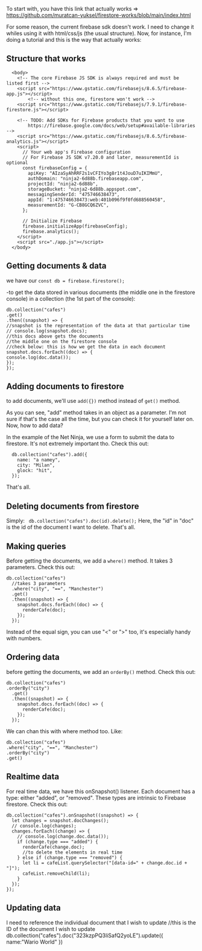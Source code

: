 To start with, you have this link that actually works => https://github.com/muratcan-yuksel/firestore-works/blob/main/index.html

For some reason, the current firebase sdk doesn't work. I need to change it whiles using it with html/css/js (the usual structure). Now, for instance, I'm doing a tutorial and this is the way that actually works:

## Structure that works

```
  <body>
    <!-- The core Firebase JS SDK is always required and must be listed first -->
    <script src="https://www.gstatic.com/firebasejs/8.6.5/firebase-app.js"></script>
        <!-- without this one, firestore won't work -->
    <script src="https://www.gstatic.com/firebasejs/7.9.1/firebase-firestore.js"></script>

    <!-- TODO: Add SDKs for Firebase products that you want to use
        https://firebase.google.com/docs/web/setup#available-libraries -->
    <script src="https://www.gstatic.com/firebasejs/8.6.5/firebase-analytics.js"></script>
    <script>
      // Your web app's Firebase configuration
      // For Firebase JS SDK v7.20.0 and later, measurementId is optional
      const firebaseConfig = {
        apiKey: "AIzaSyAhRRF2s1vCFIYo3g8r1t4JouD7uIKIMmU",
        authDomain: "ninja2-6d88b.firebaseapp.com",
        projectId: "ninja2-6d88b",
        storageBucket: "ninja2-6d88b.appspot.com",
        messagingSenderId: "475746638473",
        appId: "1:475746638473:web:401b096f9f0fd688560458",
        measurementId: "G-CB8GCQ6ZVC",
      };

      // Initialize Firebase
      firebase.initializeApp(firebaseConfig);
      firebase.analytics();
    </script>
    <script src="./app.js"></script>
  </body>
```

## Getting documents & data

we have our `const db = firebase.firestore();`

-to get the data stored in various documents (the middle one in the firestore console) in a collection (the 1st part of the console):

```
db.collection("cafes")
.get()
.then((snapshot) => {
//snapshot is the representation of the data at that particular time
// console.log(snapshot.docs);
//this docs above gets the documents
//the middle one on the firestore console
//check below: this is how we get the data in each document
snapshot.docs.forEach((doc) => {
console.log(doc.data());
});
});
```

## Adding documents to firestore

to add documents, we'll use `add({})` method instead of `get()` method.

As you can see, "add" method takes in an object as a parameter. I'm not sure if that's the case all the time, but you can check it for yourself later on. Now, how to add data?

In the example of the Net Ninja, we use a form to submit the data to firestore. It's not extremely important tho. Check this out:

```
  db.collection("cafes").add({
    name: "a namey",
    city: "Milan",
    glock: "hit",
  });

```

That's all.

## Deleting documents from firestore

Simply: ` db.collection("cafes").doc(id).delete();`
Here, the "id" in "doc" is the id of the document I want to delete. That's all.

## Making queries

Before getting the documents, we add a `where()` method. It takes 3 parameters. Check this out:

```
db.collection("cafes")
  //takes 3 parameters
  .where("city", "==", "Manchester")
  .get()
  .then((snapshot) => {
    snapshot.docs.forEach((doc) => {
      renderCafe(doc);
    });
  });
```

Instead of the equal sign, you can use "<" or ">" too, it's especially handy with numbers.

## Ordering data

before getting the documents, we add an `orderBy()` method.
Check this out:

```
db.collection("cafes")
.orderBy("city")
  .get()
  .then((snapshot) => {
    snapshot.docs.forEach((doc) => {
      renderCafe(doc);
    });
  });
```

We can chan this with where method too. Like:

```
db.collection("cafes")
.where("city", "==", "Manchester")
.orderBy("city")
.get()

```

## Realtime data

For real time data, we have this onSnapshot() listener. Each document has a type: either "added", or "removed". These types are intrinsic to Firebase firestore.
Check this out:

```
db.collection("cafes").onSnapshot((snapshot) => {
  let changes = snapshot.docChanges();
  // console.log(changes);
  changes.forEach((change) => {
    // console.log(change.doc.data());
    if (change.type === "added") {
      renderCafe(change.doc);
      //to delete the elements in real time
    } else if (change.type === "removed") {
      let li = cafeList.querySelector("[data-id=" + change.doc.id + "]");
      cafeList.removeChild(li);
    }
  });
});
```

## Updating data

I need to reference the individual document that I wish to update
//this is the ID of the document I wish to update
db.collection("cafes").doc("323kzpPQ3liSafQ2yoLE").update({
name:"Wario World"
})
